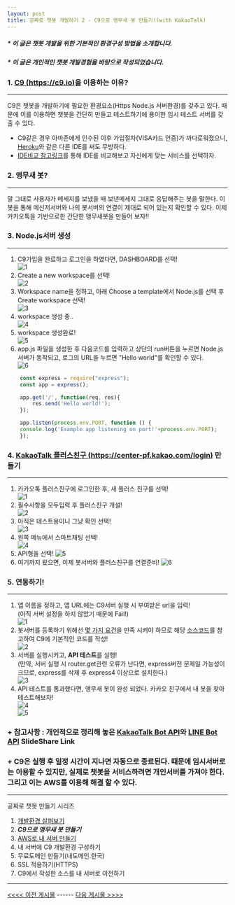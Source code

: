 ```yaml
---
layout: post
title: 공짜로 챗봇 개발하기 2 - C9으로 앵무새 봇 만들기!(with KakaoTalk)
---
```

##### * 이 글은 챗봇 개발을 위한 기본적인 환경구성 방법을 소개합니다.
##### * 이 글은 개인적인 챗봇 개발경험을 바탕으로 작성되었습니다.

### 1. [C9 (https://c9.io)](https://c9.io)을 이용하는 이유?
---
 C9은 챗봇을 개발하기에 필요한 환경요소(Https Node.js 서버환경)를 갖추고 있다. 때문에 이를 이용하면 챗봇을 간단히 만들고 테스트하기에 용이한 임시 테스트 서버를 갖출 수 있다.  
* C9같은 경우 아마존에게 인수된 이후 가입절차(VISA카드 인증)가 까다로워졌으니, [Heroku](https://www.heroku.com)와 같은 다른 IDE를 써도 무방하다.
* [IDE비교 참고링크](http://blog.nnoco.com/258)를 통해 IDE를 비교해보고 자신에게 맞는 서비스를 선택하자.  

### 2. 앵무새 봇?
---
 말 그대로 사용자가 메세지를 보냈을 때 보낸메세지 그대로 응답해주는 봇을 말한다. 이 봇을 통해 메신저서버와 나의 봇서버의 연결이 제대로 되어 있는지 확인할 수 있다. 이제 카카오톡을 기반으로한 간단한 앵무새봇을 만들어 보자!!  

### 3. Node.js서버 생성
---
1. C9가입을 완료하고 로그인을 하였다면, DASHBOARD를 선택!  
![1](https://github.com/Tadoya/tadoya.github.io/blob/master/images/c9/1.png?raw=true)  
2. Create a new workspace를 선택!  
![2](https://github.com/Tadoya/tadoya.github.io/blob/master/images/c9/2.png?raw=true)  
3. Workspace name을 정하고, 아래 Choose a template에서 Node.js를 선택 후 Create workspace 선택!  
![3](https://github.com/Tadoya/tadoya.github.io/blob/master/images/c9/3.png?raw=true)  
4. workspace 생성 중..  
![4](https://github.com/Tadoya/tadoya.github.io/blob/master/images/c9/4.png?raw=true)  
5. workspace 생성완료!  
![5](https://github.com/Tadoya/tadoya.github.io/blob/master/images/c9/5.png?raw=true)  
6. app.js 파일을 생성한 후 다음코드를 입력하고 상단의 run버튼을 누르면 Node.js 서버가 동작되고, 로그의 URL을 누르면 "Hello world"를 확인할 수 있다.  
![6](https://github.com/Tadoya/tadoya.github.io/blob/master/images/c9/6.png?raw=true)  
```javascript
    const express = require("express");
    const app = express();

    app.get('/', function(req, res){
        res.send('Hello world!');
    });

    app.listen(process.env.PORT, function () {
    console.log('Example app listening on port!'+process.env.PORT);
    });
```  

### 4. [KakaoTalk 플러스친구 (https://center-pf.kakao.com/login)](https://center-pf.kakao.com/login) 만들기
---
1. 카카오톡 플러스친구에 로그인한 후, 새 플러스 친구를 선택!  
![1](https://github.com/Tadoya/tadoya.github.io/blob/master/images/plusfriend/1.png?raw=true)  
2. 필수사항을 모두입력 후 플러스친구 개설!  
![2](https://github.com/Tadoya/tadoya.github.io/blob/master/images/plusfriend/2.png?raw=true)  
3. 아직은 테스트용이니 그냥 확인 선택!  
![3](https://github.com/Tadoya/tadoya.github.io/blob/master/images/plusfriend/3.png?raw=true)  
4. 왼쪽 메뉴에서 스마트채팅 선택!  
![4](https://github.com/Tadoya/tadoya.github.io/blob/master/images/plusfriend/4.png?raw=true)  
5. API형을 선택!
![5](https://github.com/Tadoya/tadoya.github.io/blob/master/images/plusfriend/5.png?raw=true)  
6. 여기까지 왔으면, 이제 봇서버와 플러스친구를 연결준비!
![6](https://github.com/Tadoya/tadoya.github.io/blob/master/images/plusfriend/6.png?raw=true)  

### 5. 연동하기!  
---
1. 앱 이름을 정하고, 앱 URL에는 C9서버 실행 시 부여받은 url을 입력!  
(아직 서버 설정을 하지 않았기 때문에 Fail!)  
![1](https://github.com/Tadoya/tadoya.github.io/blob/master/images/c9andkakao/1.png?raw=true) 
2. 봇서버를 등록하기 위해선 [몇 가지 요건](https://github.com/plusfriend/auto_reply)을 만족 시켜야 하므로 해당 [소스코드](https://github.com/Tadoya/parrot_kakako)를 참고하여 C9에 기본적인 코드를 작성!  
![2](https://github.com/Tadoya/tadoya.github.io/blob/master/images/c9andkakao/2.png?raw=true) 
3. 서버를 실행시키고, **API 테스트**를 실행!  
(만약, 서버 실행 시 router.get관련 오류가 난다면, express버전 문제일 가능성이 크므로, express를 삭제 후 express4 이상으로 설치한다.)  
![3](https://github.com/Tadoya/tadoya.github.io/blob/master/images/c9andkakao/3.png?raw=true)  
4. API 테스트를 통과했다면, 앵무새 봇이 완성 되었다. 카카오 친구에서 내 봇을 찾아 테스트해보자!  
![4](https://github.com/Tadoya/tadoya.github.io/blob/master/images/c9andkakao/4.png?raw=true)  
![5](https://github.com/Tadoya/tadoya.github.io/blob/master/images/c9andkakao/5.png?raw=true) 


### + 참고사항 : 개인적으로 정리해 놓은 [KakaoTalk Bot API](https://www.slideshare.net/SeongSikChoi/kakao-botplus-friend)와 [LINE Bot API](https://www.slideshare.net/SeongSikChoi/linebot) SlideShare Link

### + C9은 실행 후 일정 시간이 지나면 자동으로 종료된다. 때문에 임시서버로는 이용할 수 있지만, 실제로 챗봇을 서비스하려면 개인서버를 가져야 한다. 그리고 이는 AWS를 이용해 해결 할 수 있다.

---
공짜로 챗봇 만들기 시리즈  
1. [개발환경 살펴보기](https://tadoya.github.io/How-to-make-Chatbot_1/)
2. ***C9으로 앵무새 봇 만들기***
3. [AWS로 내 서버 만들기](https://tadoya.github.io/How-to-make-Chatbot_3/)
4. 내 서버에 C9 개발환경 구성하기
5. 무료도메인 만들기(내도메인.한국)
6. SSL 적용하기(HTTPS)
7. C9에서 작성한 소스를 내 서버로 이전하기  

---
 [<<<< 이전 게시물](https://tadoya.github.io/How-to-make-Chatbot_1/) ------ [다음 게시물 >>>>](https://tadoya.github.io/How-to-make-Chatbot_3/)